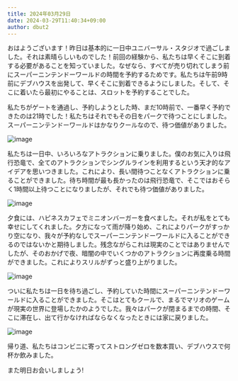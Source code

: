 ```yaml
---
title: 2024年03月29日
date: 2024-03-29T11:40:34+09:00
author: dbut2
---
```

おはようございます！昨日は基本的に一日中ユニバーサル・スタジオで過ごしました。それは素晴らしいものでした！前回の経験から、私たちは早くそこに到着する必要があることを知っていました。なぜなら、すべてが売り切れてしまう前にスーパーニンテンドーワールドの時間を予約するためです。私たちは午前9時前にデブハウスを出発して、早くそこに到着できるようにしました。そして、そこに着いたら最初にやることは、スロットを予約することでした。

私たちがゲートを通過し、予約しようとした時、まだ10時前で、一番早く予約できたのは21時でした！私たちはそれでもその日をパークで待つことにしました。スーパーニンテンドーワールドはかなりクールなので、待つ価値がありました。

![image](https://github.com/devhou-se/www-jp/assets/61171623/c7e1dce6-66ab-4a30-b6ae-574360bffa9d)

私たちは一日中、いろいろなアトラクションに乗りました。僕のお気に入りは飛行恐竜で、全てのアトラクションでシングルラインを利用するという天才的なアイデアを思いつきました。これにより、長い間待つことなくアトラクションに乗ることができました。待ち時間が最も長かったのは飛行恐竜で、そこではおそらく1時間以上待つことになりましたが、それでも待つ価値がありました。

![image](https://github.com/devhou-se/www-jp/assets/61171623/9a5069df-9ab9-4e51-a791-980920a027bb)

夕食には、ハピネスカフェでミニオンバーガーを食べました。それが私をとても幸せにしてくれました。夕方になって雨が降り始め、これによりパークがすっかり空になり、我々が予約なしでスーパーニンテンドーワールドに入ることができるのではないかと期待しました。残念ながらこれは現実のことではありませんでしたが、そのおかげで夜、暗闇の中でいくつかのアトラクションに再度乗る時間ができました。これによりスリルがずっと盛り上がりました。

![image](https://github.com/devhou-se/www-jp/assets/61171623/7d3c6b3b-e1e8-4916-b805-a36d37553a1c)

ついに私たちは一日を待ち過ごし、予約していた時間にスーパーニンテンドーワールドに入ることができました。そこはとてもクールで、まるでマリオのゲームが現実の世界に登場したかのようでした。我々はパークが閉まるまでの時間、そこに滞在し、出て行かなければならなくなったときには家に戻りました。

![image](https://github.com/devhou-se/www-jp/assets/61171623/591e2f3f-57f0-47f5-a062-c964121bbfc2)

帰り道、私たちはコンビニに寄ってストロングゼロを数本買い、デブハウスで何杯か飲みました。

また明日お会いしましょう!